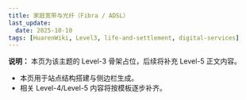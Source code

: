 ```yaml
---
title: 家庭宽带与光纤（Fibra / ADSL）
last_update:
  date: 2025-10-10
tags: [HuarenWiki, Level3, life-and-settlement, digital-services]
---
```

**说明：** 本页为该主题的 Level-3 骨架占位，后续将补充 Level-5 正文内容。

- 本页用于站点结构搭建与侧边栏生成。
- 相关 Level-4/Level-5 内容将按模板逐步补齐。
